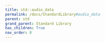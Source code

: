 ```yaml
---
title: std::audio_data
permalink: /docs/StandardLibrary#audio_data
parent: std
grand_parent: Standard Library
has_children: True
nav_order: 0
---
```

